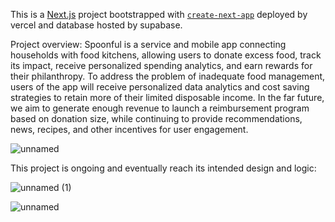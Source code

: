This is a [Next.js](https://nextjs.org/) project bootstrapped with [`create-next-app`](https://github.com/vercel/next.js/tree/canary/packages/create-next-app) deployed by vercel and database hosted by supabase.

Project overview:
Spoonful is a service and mobile app connecting households with food kitchens, allowing users to donate excess food, track its impact, receive personalized spending analytics, and earn rewards for their philanthropy. To address the problem of inadequate food management, users of the app will receive personalized data analytics and cost saving strategies to retain more of their limited disposable income. In the far future, we aim to generate enough revenue to launch a reimbursement program based on donation size, while continuing to provide recommendations, news, recipes, and other incentives for user engagement.


![unnamed](https://github.com/Chen-Steve/SpoonFulWeb/assets/116604107/9c35ff09-7681-46e3-8ce5-60aaddb34e02)

This project is ongoing and eventually reach its intended design and logic:


![unnamed (1)](https://github.com/Chen-Steve/SpoonFulWeb/assets/116604107/fd41b687-b62e-4476-8801-e443057d602b)


![unnamed](https://github.com/Chen-Steve/SpoonFulWeb/assets/116604107/cfa33735-abb7-4203-8492-c5ea83f9a65d)



